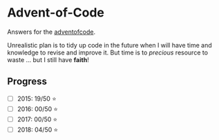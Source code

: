 # Advent-of-Code

Answers for the [adventofcode](https://adventofcode.com).

Unrealistic plan is to tidy up code in the future when I will have time and knowledge to revise and improve it.
But time is to *precious* resource to waste ... but I still have **faith**!

## Progress

- [ ] 2015: 19/50 :star: 
- [ ] 2016: 00/50 :star: 
- [ ] 2017: 00/50 :star: 
- [ ] 2018: 04/50 :star:
